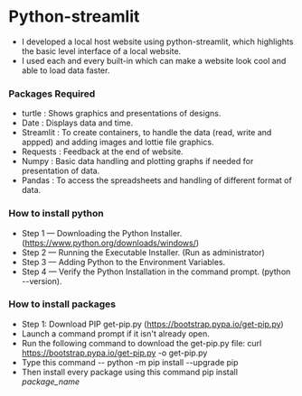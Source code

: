 # Python-streamlit
- I developed a local host website using python-streamlit, which highlights the basic level interface of a local website. 
- I used each and every built-in which can make a website look cool and able to load data faster.

### Packages Required
- turtle      : Shows graphics and presentations of designs.
- Date        : Displays data and time.
- Streamlit   : To create containers, to handle the data (read, write and appped) and adding images and lottie file graphics.
- Requests    : Feedback at the end of website.
- Numpy       : Basic data handling and plotting graphs if needed for presentation of data.
- Pandas      : To access the spreadsheets and handling of different format of data.

### How to install python
- Step 1 — Downloading the Python Installer. (https://www.python.org/downloads/windows/)
- Step 2 — Running the Executable Installer. (Run as administrator)
- Step 3 — Adding Python to the Environment Variables.
- Step 4 — Verify the Python Installation in the command prompt. (python --version).

### How to install packages
- Step 1: Download PIP get-pip.py (https://bootstrap.pypa.io/get-pip.py)
- Launch a command prompt if it isn't already open.
- Run the following command to download the get-pip.py file:
      curl https://bootstrap.pypa.io/get-pip.py -o get-pip.py
- Type this command -- python -m pip install --upgrade pip
- Then install every package using this command 
      pip install *package_name*
